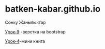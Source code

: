 # batken-kabar.github.io
Сонку Жанылыктар

[Урок-9](https://esenbaevbeknazar.github.io/урок9/ 'верстка на bootstrap') -верстка на bootstrap

 [Урок-4](https://esenbaevbeknazar.github.io/урок4/html/ 'мини книга')-мини книга
